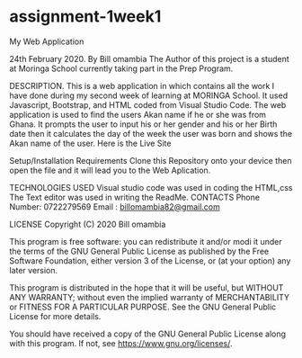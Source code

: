 # assignment-1week1
My Web Application

24th February 2020.
By Bill omambia
The Author of this project is a student at Moringa School currently taking part in the Prep Program.

DESCRIPTION.
This is a web application in which contains all the work I have done during my second week of learning at MORINGA School. It used Javascript, Bootstrap, and HTML coded from Visual Studio Code. The web application is used to find the users Akan name if he or she was from Ghana. It prompts the user to input his or her gender and his or her Birth date then it calculates the day of the week the user was born and shows the Akan name of the user. Here is the Live Site

Setup/Installation Requirements
Clone this Repository onto your device then open the file and it will lead you to the Web Aplication.

TECHNOLOGIES USED
Visual studio code was used in coding the HTML,css
The Text editor was used in writing the ReadMe.
CONTACTS
Phone Number: 0722279569 Email : billomambia82@gmail.com

LICENSE
Copyright (C) 2020  Bill omambia

This program is free software: you can redistribute it and/or modi
it under the terms of the GNU General Public License as published by
the Free Software Foundation, either version 3 of the License, or
(at your option) any later version.

This program is distributed in the hope that it will be useful,
but WITHOUT ANY WARRANTY; without even the implied warranty of
MERCHANTABILITY or FITNESS FOR A PARTICULAR PURPOSE.  See the
GNU General Public License for more details.

You should have received a copy of the GNU General Public License
along with this program.  If not, see <https://www.gnu.org/licenses/>.
